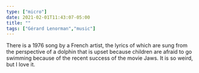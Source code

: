 ```yaml
---
type: ["micro"]
date: 2021-02-01T11:43:07-05:00
title: ""
tags: ["Gérard Lenorman","music"]
---
```

There is a 1976 song by a French artist, the lyrics of which are sung from the perspective of a dolphin that is upset because children are afraid to go swimming because of the recent success of the movie Jaws. It is so weird, but I love it.
